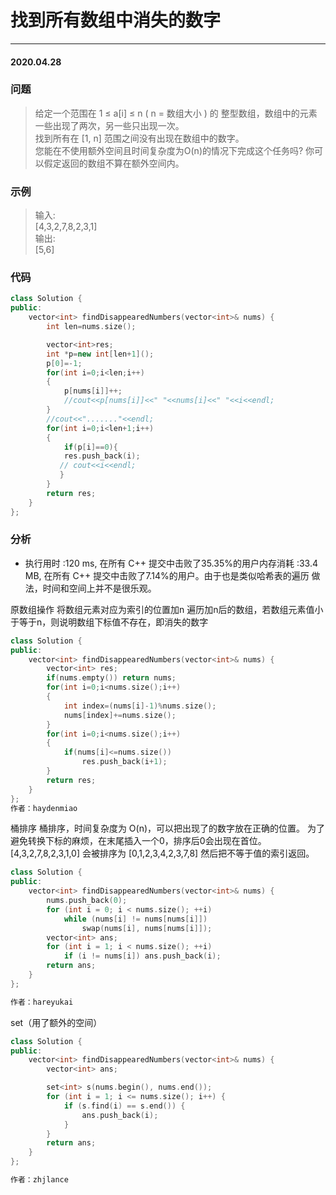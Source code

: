 # 找到所有数组中消失的数字
***
#### 2020.04.28

### 问题
>给定一个范围在  1 ≤ a[i] ≤ n ( n = 数组大小 ) 的 整型数组，数组中的元素一些出现了两次，另一些只出现一次。                    
找到所有在 [1, n] 范围之间没有出现在数组中的数字。                      
您能在不使用额外空间且时间复杂度为O(n)的情况下完成这个任务吗? 你可以假定返回的数组不算在额外空间内。                    

### 示例
>输入:               
[4,3,2,7,8,2,3,1]               
输出:                    
[5,6]                         

### 代码
```c++
class Solution {
public:
    vector<int> findDisappearedNumbers(vector<int>& nums) {
        int len=nums.size();

        vector<int>res;
        int *p=new int[len+1]();
        p[0]=-1;
        for(int i=0;i<len;i++)
        {
            p[nums[i]]++;
            //cout<<p[nums[i]]<<" "<<nums[i]<<" "<<i<<endl;
        }
        //cout<<"......."<<endl;
        for(int i=0;i<len+1;i++)
        {
            if(p[i]==0){
            res.push_back(i);
           // cout<<i<<endl;
           }
        }
        return res;
    }
};
```

### 分析
 - 执行用时 :120 ms, 在所有 C++ 提交中击败了35.35%的用户内存消耗 :33.4 MB, 在所有 C++ 提交中击败了7.14%的用户。由于也是类似哈希表的遍历
   做法，时间和空间上并不是很乐观。
   
原数组操作
将数组元素对应为索引的位置加n
遍历加n后的数组，若数组元素值小于等于n，则说明数组下标值不存在，即消失的数字
```c++
class Solution {
public:
    vector<int> findDisappearedNumbers(vector<int>& nums) {
        vector<int> res;
        if(nums.empty()) return nums;
        for(int i=0;i<nums.size();i++)
        {
            int index=(nums[i]-1)%nums.size();
            nums[index]+=nums.size();
        }
        for(int i=0;i<nums.size();i++)
        {
            if(nums[i]<=nums.size())
                res.push_back(i+1);
        }
        return res;
    }
};
作者：haydenmiao
```

桶排序
桶排序，时间复杂度为 O(n)，可以把出现了的数字放在正确的位置。
为了避免转换下标的麻烦，在末尾插入一个0，排序后0会出现在首位。
[4,3,2,7,8,2,3,1,0]
会被排序为
[0,1,2,3,4,2,3,7,8]
然后把不等于值的索引返回。
```c++
class Solution {
public:
    vector<int> findDisappearedNumbers(vector<int>& nums) {
        nums.push_back(0);
        for (int i = 0; i < nums.size(); ++i)
            while (nums[i] != nums[nums[i]])
                swap(nums[i], nums[nums[i]]);
        vector<int> ans;
        for (int i = 1; i < nums.size(); ++i)
            if (i != nums[i]) ans.push_back(i);
        return ans;
    }
};

作者：hareyukai
```

set（用了额外的空间）
```c++
class Solution {
public:
    vector<int> findDisappearedNumbers(vector<int>& nums) {
        vector<int> ans;

        set<int> s(nums.begin(), nums.end());
        for (int i = 1; i <= nums.size(); i++) {
            if (s.find(i) == s.end()) {
                ans.push_back(i);
            }
        }
        return ans;
    }
};

作者：zhjlance
